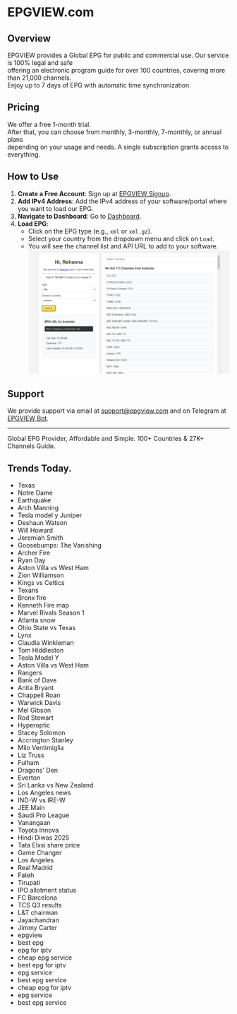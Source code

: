 # EPGVIEW.com



## Overview
EPGVIEW provides a Global EPG for public and commercial use. Our service is 100% legal and safe\
offering an electronic program guide for over 100 countries, covering more than 21,000 channels.\
Enjoy up to 7 days of EPG with automatic time synchronization.

## Pricing
We offer a free 1-month trial. \
After that, you can choose from monthly, 3-monthly, 7-monthly, or annual plans \
depending on your usage and needs. A single subscription grants access to everything.

## How to Use
1. **Create a Free Account**: Sign up at [EPGVIEW Signup](https://epgview.com/signup.php).
2. **Add IPv4 Address**: Add the IPv4 address of your software/portal where you want to load our EPG.
3. **Navigate to Dashboard**: Go to [Dashboard](https://epgview.com/dashboard.php).
4. **Load EPG**:
   - Click on the EPG type (e.g., `xml` or `xml.gz`).
   - Select your country from the dropdown menu and click on `Load`.
   - You will see the channel list and API URL to add to your software.
![EPGVIEW](img/dashboard.png)
## Support
We provide support via email at [support@epgview.com](mailto:support@epgview.com) and on Telegram at [EPGVIEW Bot](https://t.me/epgview_bot).

---

Global EPG Provider, Affordable and Simple. 100+ Countries & 27K+ Channels Guide.

## Trends Today.

- Texas
- Notre Dame
- Earthquake
- Arch Manning
- Tesla model y Juniper
- Deshaun Watson
- Will Howard
- Jeremiah Smith
- Goosebumps: The Vanishing
- Archer Fire
- Ryan Day
- Aston Villa vs West Ham
- Zion Williamson
- Kings vs Celtics
- Texans
- Bronx fire
- Kenneth Fire map
- Marvel Rivals Season 1
- Atlanta snow
- Ohio State vs Texas
- Lynx
- Claudia Winkleman
- Tom Hiddleston
- Tesla Model Y
- Aston Villa vs West Ham
- Rangers
- Bank of Dave
- Anita Bryant
- Chappell Roan
- Warwick Davis
- Mel Gibson
- Rod Stewart
- Hyperoptic
- Stacey Solomon
- Accrington Stanley
- Milo Ventimiglia
- Liz Truss
- Fulham
- Dragons' Den
- Everton
- Sri Lanka vs New Zealand
- Los Angeles news
- IND-W vs IRE-W
- JEE Main
- Saudi Pro League
- Vanangaan
- Toyota Innova
- Hindi Diwas 2025
- Tata Elxsi share price
- Game Changer
- Los Angeles
- Real Madrid
- Fateh
- Tirupati
- IPO allotment status
- FC Barcelona
- TCS Q3 results
- L&T chairman
- Jayachandran
- Jimmy Carter
- epgview
- best epg
- epg for iptv
- cheap epg service
- best epg for iptv
- epg service
- best epg service
- cheap epg for iptv
- epg service
- best epg service
